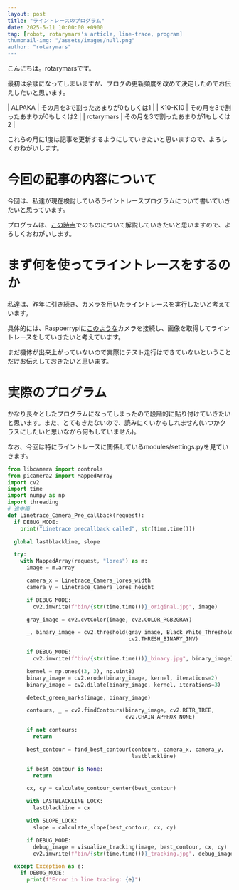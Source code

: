 ```yaml
---
layout: post
title: "ライントレースのプログラム"
date: 2025-5-11 10:00:00 +0900
tag: [robot, rotarymars's article, line-trace, program]
thumbnail-img: "/assets/images/null.png"
author: "rotarymars"
---
```

こんにちは。rotarymarsです。

最初は余談になってしまいますが、ブログの更新頻度を改めて決定したのでお伝えしたいと思います。

| ALPAKA | その月を3で割ったあまりが0もしくは1 |
| K10-K10 | その月を3で割ったあまりが0もしくは2 |
| rotarymars | その月を3で割ったあまりが1もしくは2 |

これらの月に1度は記事を更新するようにしていきたいと思いますので、よろしくおねがいします。

# 今回の記事の内容について
今回は、私達が現在検討しているライントレースプログラムについて書いていきたいと思っています。

プログラムは、[この時点](https://github.com/techno-robocup/robocup2025_raspberrypi_program/tree/2aa6a78f848aa399d7de8e9522e22457549cda2c)でのものについて解説していきたいと思いますので、よろしくおねがいします。

# まず何を使ってライントレースをするのか
私達は、昨年に引き続き、カメラを用いたライントレースを実行したいと考えています。

具体的には、Raspberrypiに[このような](https://www.marutsu.co.jp/pc/i/2582866/?srsltid=AfmBOopbmXQJaQxBT3iPoE_9YWJHDGGlkC7d1VmHUMrUX68OTDen-XPl)カメラを接続し、画像を取得してライントレースをしていきたいと考えています。

まだ機体が出来上がっていないので実際にテスト走行はできていないということだけお伝えしておきたいと思います。

# 実際のプログラム
かなり長々としたプログラムになってしまったので段階的に貼り付けていきたいと思います。また、とてもきたないので、読みにくいかもしれません(いつかクラスにしたいと思いながら何もしていません)。

なお、今回は特にライントレースに関係しているmodules/settings.pyを見ていきます。

```python
from libcamera import controls
from picamera2 import MappedArray
import cv2
import time
import numpy as np
import threading
# 途中略
def Linetrace_Camera_Pre_callback(request):
  if DEBUG_MODE:
    print("Linetrace precallback called", str(time.time()))

  global lastblackline, slope

  try:
    with MappedArray(request, "lores") as m:
      image = m.array

      camera_x = Linetrace_Camera_lores_width
      camera_y = Linetrace_Camera_lores_height

      if DEBUG_MODE:
        cv2.imwrite(f"bin/{str(time.time())}_original.jpg", image)

      gray_image = cv2.cvtColor(image, cv2.COLOR_RGB2GRAY)

      _, binary_image = cv2.threshold(gray_image, Black_White_Threshold, 255,
                                      cv2.THRESH_BINARY_INV)

      if DEBUG_MODE:
        cv2.imwrite(f"bin/{str(time.time())}_binary.jpg", binary_image)

      kernel = np.ones((3, 3), np.uint8)
      binary_image = cv2.erode(binary_image, kernel, iterations=2)
      binary_image = cv2.dilate(binary_image, kernel, iterations=3)

      detect_green_marks(image, binary_image)

      contours, _ = cv2.findContours(binary_image, cv2.RETR_TREE,
                                     cv2.CHAIN_APPROX_NONE)

      if not contours:
        return

      best_contour = find_best_contour(contours, camera_x, camera_y,
                                       lastblackline)

      if best_contour is None:
        return

      cx, cy = calculate_contour_center(best_contour)

      with LASTBLACKLINE_LOCK:
        lastblackline = cx

      with SLOPE_LOCK:
        slope = calculate_slope(best_contour, cx, cy)

      if DEBUG_MODE:
        debug_image = visualize_tracking(image, best_contour, cx, cy)
        cv2.imwrite(f"bin/{str(time.time())}_tracking.jpg", debug_image)

  except Exception as e:
    if DEBUG_MODE:
      print(f"Error in line tracing: {e}")
```
